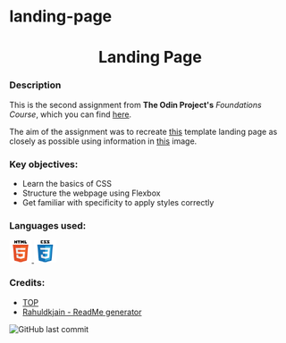 # landing-page

<h1 align="center">Landing Page</h1>

<h3 align="left">Description</h3>
<p align="left"> This is the second assignment from <strong>The Odin Project's</strong> <i>Foundations Course</i>, which you can find <a href="https://www.theodinproject.com/lessons/foundations-landing-page">here</a>.
</p>
<p>The aim of the assignment was to recreate <a href="https://cdn.statically.io/gh/TheOdinProject/curriculum/81a5d553f4073e593d23a6ab00d50eef8620796d/foundations/html_css/project/imgs/01.png">this</a> template landing page as closely as possible using information in <a href="https://cdn.statically.io/gh/TheOdinProject/curriculum/81a5d553f4073e593d23a6ab00d50eef8620796d/foundations/html_css/project/imgs/02.png">this</a> image.</p>

<h3 align="left">Key objectives:</h3>
<ul>
  <li>Learn the basics of CSS
  <li>Structure the webpage using Flexbox
  <li>Get familiar with specificity to apply styles correctly
</ul>

<!-- <h3 align="left">Biggest challenges</h3>
<ul>
  <li>
</ul> -->

<!-- <h3 align="left">Result</h3> -->

<h3 align="left">Languages used:</h3>
<p align="left"> <a href="https://www.w3.org/html/" target="_blank" rel="noreferrer"> <img src="https://raw.githubusercontent.com/devicons/devicon/master/icons/html5/html5-original-wordmark.svg" alt="html5" width="40" height="40"/> </a> 
<a href="https://www.w3schools.com/css/" target="_blank" rel="noreferrer"> <img src="https://raw.githubusercontent.com/devicons/devicon/master/icons/css3/css3-original-wordmark.svg" alt="css3" width="40" height="40"/> </a></p>

<h3 align="left">Credits:</h3>
<ul>
  <li><a href="https://www.theodinproject.com/about">TOP</a>
  <li><a href="https://rahuldkjain.github.io/gh-profile-readme-generator/">Rahuldkjain - ReadMe generator</a>
</ul>

<img alt="GitHub last commit" src="https://img.shields.io/github/last-commit/stef44n/etch-a-sketch?label=latest%20update&logo=github&style=for-the-badge">